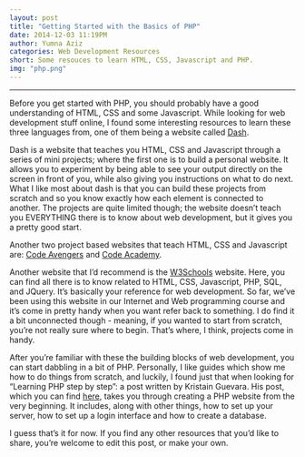 ```yaml
---
layout: post
title: "Getting Started with the Basics of PHP"
date: 2014-12-03 11:19PM
author: Yumna Aziz
categories: Web Development Resources
short: Some resouces to learn HTML, CSS, Javascript and PHP.
img: "php.png"
---
```

<hr>

Before you get started with PHP, you should probably have a good understanding of HTML, CSS and some Javascript. 
While looking for web development stuff online, I found some interesting resources to learn these three 
languages from, one of them being a website called [Dash](https://dash.generalassemb.ly/). 

Dash is a website that teaches you HTML, CSS and Javascript through a series of mini projects; where the first one is to build a personal website. It allows you to experiment by being able to see your output directly on the screen in 
front of you, while also giving you instructions on what to do next. What I like most about dash is that you can 
build these projects from scratch and so you know exactly how each element is connected to another. The projects are 
quite limited though; the website doesn’t teach you EVERYTHING there is to know about web development, but it gives 
you a pretty good start. 

Another two project based websites that teach HTML, CSS and Javascript are: [Code Avengers](http://www.codeavengers.com) and [Code Academy](http://www.codecademy.com).

Another website that I’d recommend is the [W3Schools](http://www.w3schools.com/default.asp) website. Here, you can
find all there is to know related to HTML, CSS, Javascript, PHP, SQL, and JQuery. It’s basically your reference for 
web development. So far, we’ve been using this website in our Internet and Web programming course and it’s come in 
pretty handy when you want refer back to something. I do find it a bit unconnected though - meaning, if you wanted to
start from scratch, you’re not really sure where to begin. That’s where, I think, projects come in handy. 

After you’re familiar with these the building blocks of web development, you can start dabbling in a bit of PHP. 
Personally, I like guides which show me how to do things from scratch, and luckily, I found just that when looking 
for “Learning PHP step by step”: a post written by Kristain Guevara. His post, which you can find 
[here](http://www.codeproject.com/Articles/759094/Step-by-Step-PHP-Tutorials-for-Beginners-Creating), takes you through creating a PHP website from the very beginning. It includes, along with other things, how to set up your server, how to set up a login interface and how to create a database. 

I guess that’s it for now. If you find any other resources that you’d like to share, you’re welcome to edit this post, or make your own. 
